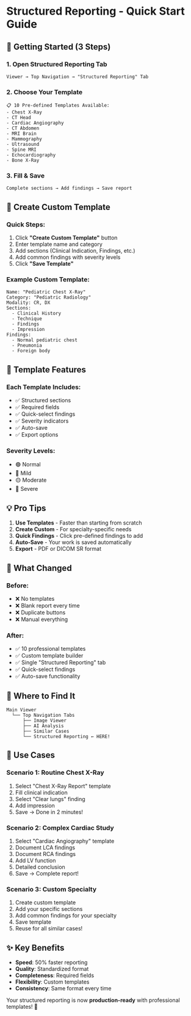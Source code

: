 # Structured Reporting - Quick Start Guide

## 🚀 Getting Started (3 Steps)

### 1. Open Structured Reporting Tab
```
Viewer → Top Navigation → "Structured Reporting" Tab
```

### 2. Choose Your Template
```
📋 10 Pre-defined Templates Available:
- Chest X-Ray
- CT Head  
- Cardiac Angiography
- CT Abdomen
- MRI Brain
- Mammography
- Ultrasound
- Spine MRI
- Echocardiography
- Bone X-Ray
```

### 3. Fill & Save
```
Complete sections → Add findings → Save report
```

## 🎨 Create Custom Template

### Quick Steps:
1. Click **"Create Custom Template"** button
2. Enter template name and category
3. Add sections (Clinical Indication, Findings, etc.)
4. Add common findings with severity levels
5. Click **"Save Template"**

### Example Custom Template:
```
Name: "Pediatric Chest X-Ray"
Category: "Pediatric Radiology"
Modality: CR, DX
Sections:
  - Clinical History
  - Technique
  - Findings
  - Impression
Findings:
  - Normal pediatric chest
  - Pneumonia
  - Foreign body
```

## 📝 Template Features

### Each Template Includes:
- ✅ Structured sections
- ✅ Required fields
- ✅ Quick-select findings
- ✅ Severity indicators
- ✅ Auto-save
- ✅ Export options

### Severity Levels:
- 🟢 Normal
- 🔵 Mild
- 🟡 Moderate
- 🔴 Severe

## 💡 Pro Tips

1. **Use Templates** - Faster than starting from scratch
2. **Create Custom** - For specialty-specific needs
3. **Quick Findings** - Click pre-defined findings to add
4. **Auto-Save** - Your work is saved automatically
5. **Export** - PDF or DICOM SR format

## 🔧 What Changed

### Before:
- ❌ No templates
- ❌ Blank report every time
- ❌ Duplicate buttons
- ❌ Manual everything

### After:
- ✅ 10 professional templates
- ✅ Custom template builder
- ✅ Single "Structured Reporting" tab
- ✅ Quick-select findings
- ✅ Auto-save functionality

## 📍 Where to Find It

```
Main Viewer
  └── Top Navigation Tabs
      ├── Image Viewer
      ├── AI Analysis
      ├── Similar Cases
      └── Structured Reporting ← HERE!
```

## 🎯 Use Cases

### Scenario 1: Routine Chest X-Ray
1. Select "Chest X-Ray Report" template
2. Fill clinical indication
3. Select "Clear lungs" finding
4. Add impression
5. Save → Done in 2 minutes!

### Scenario 2: Complex Cardiac Study
1. Select "Cardiac Angiography" template
2. Document LCA findings
3. Document RCA findings
4. Add LV function
5. Detailed conclusion
6. Save → Complete report!

### Scenario 3: Custom Specialty
1. Create custom template
2. Add your specific sections
3. Add common findings for your specialty
4. Save template
5. Reuse for all similar cases!

## ✨ Key Benefits

- **Speed**: 50% faster reporting
- **Quality**: Standardized format
- **Completeness**: Required fields
- **Flexibility**: Custom templates
- **Consistency**: Same format every time

Your structured reporting is now **production-ready** with professional templates! 🎉
